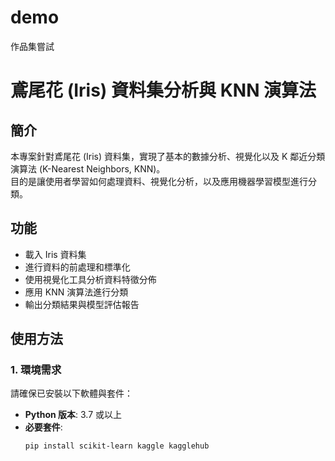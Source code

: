 # demo
作品集嘗試
# 鳶尾花 (Iris) 資料集分析與 KNN 演算法

## 簡介
本專案針對鳶尾花 (Iris) 資料集，實現了基本的數據分析、視覺化以及 K 鄰近分類演算法 (K-Nearest Neighbors, KNN)。  
目的是讓使用者學習如何處理資料、視覺化分析，以及應用機器學習模型進行分類。

## 功能
- 載入 Iris 資料集
- 進行資料的前處理和標準化
- 使用視覺化工具分析資料特徵分佈
- 應用 KNN 演算法進行分類
- 輸出分類結果與模型評估報告

## 使用方法

### 1. 環境需求
請確保已安裝以下軟體與套件：
- **Python 版本**: 3.7 或以上
- **必要套件**:
  ```bash
  pip install scikit-learn kaggle kagglehub
